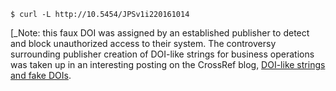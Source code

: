 `$ curl -L http://10.5454/JPSv1i220161014`

[_Note: this faux DOI was assigned by an established publisher to detect and block unauthorized access to their system. The controversy surrounding publisher creation of DOI-like strings for business operations was taken up in an interesting posting on the CrossRef blog, [DOI-like strings and fake DOIs](http://blog.crossref.org/2016/06/doi-like-strings-and-fake-dois.html).  